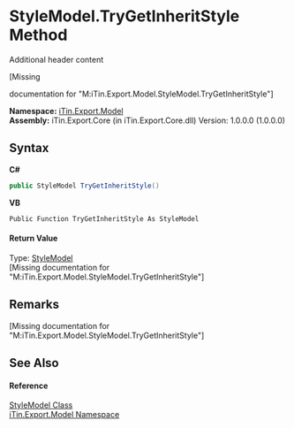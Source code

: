 # StyleModel.TryGetInheritStyle Method 
Additional header content 

\[Missing <summary> documentation for "M:iTin.Export.Model.StyleModel.TryGetInheritStyle"\]

**Namespace:**&nbsp;<a href="ef57ffcc-e95e-b212-5a46-9aa6f5a3511f">iTin.Export.Model</a><br />**Assembly:**&nbsp;iTin.Export.Core (in iTin.Export.Core.dll) Version: 1.0.0.0 (1.0.0.0)

## Syntax

**C#**<br />
``` C#
public StyleModel TryGetInheritStyle()
```

**VB**<br />
``` VB
Public Function TryGetInheritStyle As StyleModel
```


#### Return Value
Type: <a href="baeb266c-8597-5b32-68a5-12c1b3e5d907">StyleModel</a><br />\[Missing <returns> documentation for "M:iTin.Export.Model.StyleModel.TryGetInheritStyle"\]

## Remarks
\[Missing <remarks> documentation for "M:iTin.Export.Model.StyleModel.TryGetInheritStyle"\]

## See Also


#### Reference
<a href="baeb266c-8597-5b32-68a5-12c1b3e5d907">StyleModel Class</a><br /><a href="ef57ffcc-e95e-b212-5a46-9aa6f5a3511f">iTin.Export.Model Namespace</a><br />